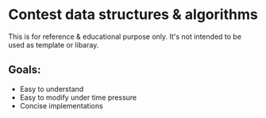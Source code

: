 # Contest data structures & algorithms

This is for reference & educational purpose only. It's not intended to be used as template or libaray.

## Goals:

- Easy to understand
- Easy to modify under time pressure
- Concise implementations
